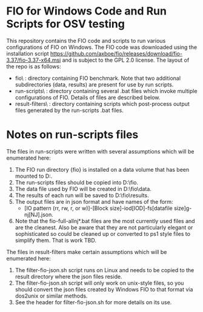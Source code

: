 # FIO for Windows Code and Run Scripts for OSV testing

This repository contains the FIO code and scripts to run various configurations of FIO on Windows. 
The FIO code was downloaded using the installation script
https://github.com/axboe/fio/releases/download/fio-3.37/fio-3.37-x64.msi and is subject to the GPL 
2.0 license. The layout of the repo is as follows:

- fio\ : directory containing FIO benchmark. Note that two additional subdirectories (data, results) are present for use by run scripts.  
- run-scripts\ : directory containing several .bat files which invoke multiple configurations of FIO. Details of files are described below.  
- result-filters\ : directory containing scripts which post-process output files generated by the run-scripts .bat files.  

# Notes on run-scripts files

The files in run-scripts were written with several assumptions which will be enumerated here:  
1. The FIO run directory {fio} is installed on a data volume that has been mounted to D:\.  
2. The run-scripts files should be copied into D:\fio.  
3. The data file used by FIO will be created in D:\fio\data.  
4. The results of each run will be saved to D:\fio\results.  
5. The output files are in json format and have names of the form:  
   - [IO pattern (rr, rw, r, or w)]-[Block size]-iod[IOD]-fs[datafile size]g-nj[NJ].json.  
6. Note that the fio-full-allnj*.bat files are the most currently used files and are the cleanest. Also be aware that they are not particularly elegant or sophisticated so could  be cleaned up or converted to ps1 style files to simplify them. That is work TBD.  
	
The files in result-filters make certain assumptions which will be enumerated here:  
1. The filter-fio-json.sh script runs on Linux and needs to be copied to the result directory where the json files reside.  
2. The filter-fio-json.sh script will only work on unix-style files, so you should convert the json files created by Windows FIO to that format via dos2unix or similar methods.  
3. See the header for filter-fio-json.sh for more details on its use.  
	
